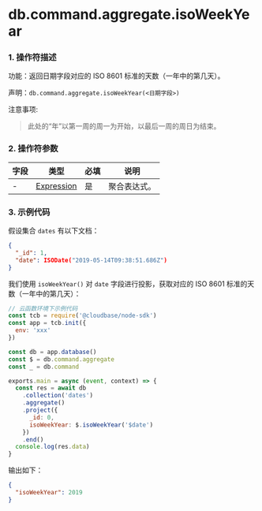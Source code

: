 # db.command.aggregate.isoWeekYear

### 1. 操作符描述

功能：返回日期字段对应的 ISO 8601 标准的天数（一年中的第几天）。

声明：`db.command.aggregate.isoWeekYear(<日期字段>)`

注意事项:

> 此处的“年”以第一周的周一为开始，以最后一周的周日为结束。

### 2. 操作符参数

| 字段 | 类型                           | 必填 | 说明         |
| ---- | ------------------------------ | ---- | ------------ |
| -    | [Expression](../expression.md) | 是   | 聚合表达式。 |

### 3. 示例代码

假设集合 `dates` 有以下文档：

```json
{
  "_id": 1,
  "date": ISODate("2019-05-14T09:38:51.686Z")
}
```

我们使用 `isoWeekYear()` 对 `date` 字段进行投影，获取对应的 ISO 8601 标准的天数（一年中的第几天）：

```javascript
// 云函数环境下示例代码
const tcb = require('@cloudbase/node-sdk')
const app = tcb.init({
  env: 'xxx'
})

const db = app.database()
const $ = db.command.aggregate
const _ = db.command

exports.main = async (event, context) => {
  const res = await db
    .collection('dates')
    .aggregate()
    .project({
      _id: 0,
      isoWeekYear: $.isoWeekYear('$date')
    })
    .end()
  console.log(res.data)
}
```

输出如下：

```json
{
  "isoWeekYear": 2019
}
```
